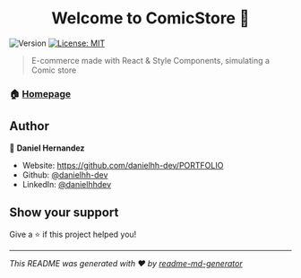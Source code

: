 <h1 align="center">Welcome to ComicStore 👋</h1>
<p>
  <img alt="Version" src="https://img.shields.io/badge/version-1.0.0-blue.svg?cacheSeconds=2592000" />
  <a href="#" target="_blank">
    <img alt="License: MIT" src="https://img.shields.io/badge/License-MIT-yellow.svg" />
  </a>
</p>

> E-commerce made with React & Style Components, simulating a Comic store

### 🏠 [Homepage](https://github.com/danielhh-dev/ComicStore.git)

## Author

👤 **Daniel Hernandez**

* Website: https://github.com/danielhh-dev/PORTFOLIO
* Github: [@danielhh-dev](https://github.com/danielhh-dev)
* LinkedIn: [@danielhhdev](https://linkedin.com/in/danielhhdev)

## Show your support

Give a ⭐️ if this project helped you!

***
_This README was generated with ❤️ by [readme-md-generator](https://github.com/kefranabg/readme-md-generator)_